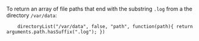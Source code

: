 To return an array of file paths that end with the substring `.log` from a the directory `/var/data`:

```luceescript
    directoryList("/var/data", false, "path", function(path){ return arguments.path.hasSuffix(".log"); })
```
